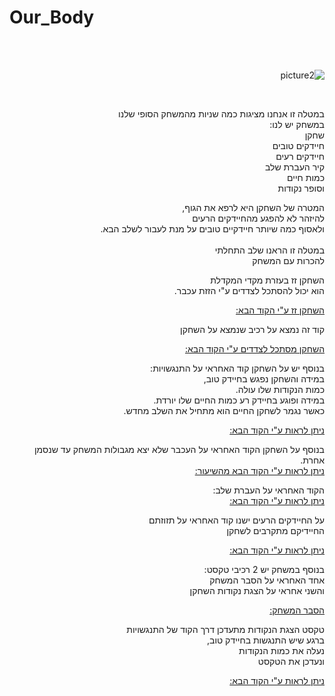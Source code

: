 # Our_Body

<div dir='rtl' lang='he'>
<br />
<br />
  
![picture2](https://user-images.githubusercontent.com/57682267/102871135-b8936900-4446-11eb-89b6-2d9335149039.jpg)
  
 <br /> 
  
במטלה זו אנחנו מציגות  כמה שניות מהמשחק הסופי שלנו <br />
במשחק יש לנו: <br />
שחקן <br /> 
חיידקים טובים <br />
חיידקים רעים <br />
קיר העברת שלב <br />
כמות חיים <br />
וסופר נקודות <br />

המטרה של השחקן היא לרפא את הגוף,<br />
להיזהר לא להפגע מהחיידקים הרעים<br />
ולאסוף כמה שיותר חיידקיים טובים על מנת לעבור לשלב הבא.<br />
<br />
במטלה זו הראנו שלב התחלתי<br />
להכרות עם המשחק<br />

השחקן זז בעזרת מקדי המקדלת<br />
הוא יכול להסתכל לצדדים ע"י הזזת עכבר.<br />

[השחקן זז ע"י הקוד הבא:](https://github.com/ComputerGame0/Our_Body_30Sec/blob/main/Assets/Scripts/1-player/CharacterKeyboardMover.cs) <br />

קוד זה נמצא על רכיב שנמצא על השחקן<br />

[השחקן מסתכל לצדדים ע"י הקוד הבא:](https://github.com/ComputerGame0/Our_Body_30Sec/blob/main/Assets/Scripts/1-player/LookX.cs) <br />
 
 
בנוסף יש על השחקן קוד האחראי על התנגשויות: <br />
במידה והשחקן נפגש בחיידק טוב,<br />
כמות הנקודות שלו עולה.<br />
במידה ופוגע בחיידק רע כמות החיים שלו יורדת.<br />
כאשר נגמר לשחקן החיים הוא מתחיל את השלב מחדש.<br />

[ניתן לראות ע"י הקוד הבא:](https://github.com/ComputerGame0/Our_Body_30Sec/blob/main/Assets/Scripts/5-bacterias/OnTriggerPlayer.cs) <br />

בנוסף על השחקן הקוד האחראי על העכבר שלא יצא מגבולות המשחק עד שנסמן אחרת.<br />
[ניתן לראות ע"י הקוד הבא מהשיעור:](https://github.com/ComputerGame0/Our_Body_30Sec/blob/main/Assets/Scripts/1-player/CursorHider.cs) <br />

הקוד האחראי על העברת שלב:<br />
[ניתן לראות ע"י הקוד הבא:](https://github.com/ComputerGame0/Our_Body_30Sec/blob/main/Assets/Scripts/3-objects/NextLevel.cs) <br />

על החיידקים הרעים ישנו קוד האחראי על תזוזתם<br />
החיידיקם מתקרבים לשחקן<br /> 

[ניתן לראות ע"י הקוד הבא:](https://github.com/ComputerGame0/Our_Body_30Sec/blob/main/Assets/Scripts/5-bacterias/mover_oscillator.cs) <br />

בנוסף במשחק יש 2 רכיבי טקסט:<br />
אחד האחראי על הסבר המשחק<br />
והשני אחראי על הצגת נקודות השחקן<br />

[ הסבר המשחק:](https://github.com/ComputerGame0/Our_Body_30Sec/blob/main/Assets/Scripts/4-Text/ShowText.cs) <br />

טקסט הצגת הנקודות מתעדכן דרך הקוד של התנגשויות<br />
ברגע שיש התנגשות בחיידק טוב,<br />
נעלה את כמות הנקודות<br />
ונעדכן את הטקסט<br />

[ניתן לראות ע"י הקוד הבא:](https://github.com/ComputerGame0/Our_Body_30Sec/blob/main/Assets/Scripts/5-bacterias/OnTriggerPlayer.cs) <br />



